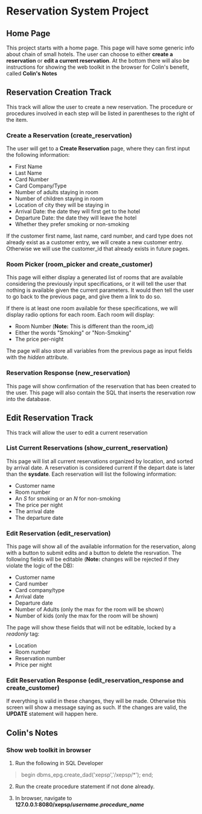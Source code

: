 # Reservation System Project

## Home Page

This project starts with a home page. This page will have some generic info about chain of small hotels. The user can choose to either **create a reservation** or **edit a current reservation**. At the bottom there will also be instructions for showing the web toolkit in the browser for Colin's benefit, called **Colin's Notes**

## Reservation Creation Track

This track will allow the user to create a new reservation. The procedure or procedures involved in each step will be listed in parentheses to the right of the item.

### Create a Reservation (create_reservation)

The user will get to a **Create Reservation** page, where they can first input the following information:
* First Name
* Last Name
* Card Number
* Card Company/Type
* Number of adults staying in room
* Number of children staying in room
* Location of city they will be staying in
* Arrival Date: the date they will first get to the hotel
* Departure Date: the date they will leave the hotel
* Whether they prefer smoking or non-smoking

If the customer first name, last name, card number, and card type does not already exist as a customer entry, we will create a new customer entry. Otherwise we will use the customer_id that already exists in future pages.

### Room Picker (room_picker and create_customer)

This page will either display a generated list of rooms that are available considering the previously input specifications, or it will tell the user that nothing is available given the current parameters. It would then tell the user to go back to the previous page, and give them a link to do so.

If there is at least one room available for these specifications, we will display radio options for each room. Each room will display:
* Room Number (**Note:** This is different than the room_id)
* Either the words "Smoking" or "Non-Smoking"
* The price per-night

The page will also store all variables from the previous page as input fields with the *hidden* attribute.

### Reservation Response (new_reservation)

This page will show confirmation of the reservation that has been created to the user. This page will also contain the SQL that inserts the reservation row into the database.

## Edit Reservation Track

This track will allow the user to edit a current reservation

### List Current Reservations (show_current_reservation)

This page will list all current reservations organized by location, and sorted by arrival date. A reservation is considered current if the depart date is later than the **sysdate**. Each reservation will list the following information:
* Customer name
* Room number
* An *S* for smoking or an *N* for non-smoking
* The price per night
* The arrival date
* The departure date

### Edit Reservation (edit_reservation)

This page will show all of the available information for the reservation, along with a button to submit edits and a button to delete the resrvation. The following fields will be editable (**Note:** changes will be rejected if they violate the logic of the DB):
* Customer name
* Card number
* Card company/type
* Arrival date
* Departure date
* Number of Adults (only the max for the room will be shown)
* Number of kids (only the max for the room will be shown)

The page will show these fields that will not be editable, locked by a *readonly* tag:
* Location
* Room number
* Reservation number
* Price per night

### Edit Reservation Response (edit_reservation_response and create_customer)

If everything is valid in these changes, they will be made. Otherwise this screen will show a message saying as such. If the changes are valid, the **UPDATE** statement will happen here.

## Colin's Notes

### Show web toolkit in browser

1. Run the following in SQL Developer

> begin
> dbms_epg.create_dad('xepsp','/xepsp/*');
> end;

2. Run the create procedure statement if not done already.

3. In browser, navigate to **127.0.0.1:8080/xepsp/*username*.*procedure_name***